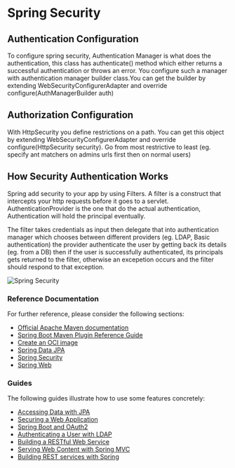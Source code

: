 # Spring Security

## Authentication Configuration

To configure spring security, Authentication Manager is what does the authentication, this class has authenticate()
method which either returns a successful authentication or throws an error. You configure such a manager with
authentication manager builder class.You can get the builder by extending WebSecurityConfigurerAdapter and override
configure(AuthManagerBuilder auth)

## Authorization Configuration

With HttpSecurity you define restrictions on a path. You can get this object by extending WebSecurityConfigurerAdapter
and override configure(HttpSecurity security). Go from most restrictive to least (eg. specify ant matchers on admins
urls first then on normal users)

## How Security Authentication Works

Spring add security to your app by using Filters. A filter is a construct that intercepts your http requests before it
goes to a servlet. AuthenticationProvider is the one that do the actual authentication, Authentication will hold the
principal eventually.

The filter takes credentials as input then delegate that into authentication manager which chooses between different
providers (eg. LDAP, Basic authentication) the provider authenticate the user by getting back its details (eg. from a
DB) then if the user is successfully authenticated, its principals gets returned to the filter, otherwise an excepetion
occurs and the filter should respond to that exception.

![Spring Security](https://i.ibb.co/fvqRqpj/Screenshot-from-2021-02-06-17-19-10.png)

### Reference Documentation

For further reference, please consider the following sections:

* [Official Apache Maven documentation](https://maven.apache.org/guides/index.html)
* [Spring Boot Maven Plugin Reference Guide](https://docs.spring.io/spring-boot/docs/2.4.2/maven-plugin/reference/html/)
* [Create an OCI image](https://docs.spring.io/spring-boot/docs/2.4.2/maven-plugin/reference/html/#build-image)
* [Spring Data JPA](https://docs.spring.io/spring-boot/docs/2.4.2/reference/htmlsingle/#boot-features-jpa-and-spring-data)
* [Spring Security](https://docs.spring.io/spring-boot/docs/2.4.2/reference/htmlsingle/#boot-features-security)
* [Spring Web](https://docs.spring.io/spring-boot/docs/2.4.2/reference/htmlsingle/#boot-features-developing-web-applications)

### Guides

The following guides illustrate how to use some features concretely:

* [Accessing Data with JPA](https://spring.io/guides/gs/accessing-data-jpa/)
* [Securing a Web Application](https://spring.io/guides/gs/securing-web/)
* [Spring Boot and OAuth2](https://spring.io/guides/tutorials/spring-boot-oauth2/)
* [Authenticating a User with LDAP](https://spring.io/guides/gs/authenticating-ldap/)
* [Building a RESTful Web Service](https://spring.io/guides/gs/rest-service/)
* [Serving Web Content with Spring MVC](https://spring.io/guides/gs/serving-web-content/)
* [Building REST services with Spring](https://spring.io/guides/tutorials/bookmarks/)

